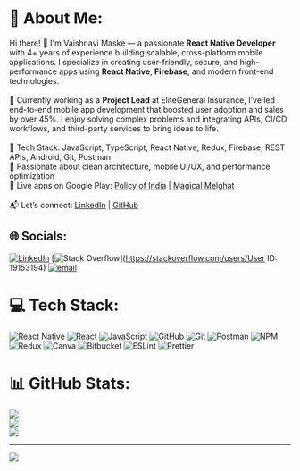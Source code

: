 # 💫 About Me:
Hi there! 👋 I'm Vaishnavi Maske — a passionate **React Native Developer** with 4+ years of experience building scalable, cross-platform mobile applications. I specialize in creating user-friendly, secure, and high-performance apps using **React Native**, **Firebase**, and modern front-end technologies.<br><br>💼 Currently working as a **Project Lead** at EliteGeneral Insurance, I’ve led end-to-end mobile app development that boosted user adoption and sales by over 45%. I enjoy solving complex problems and integrating APIs, CI/CD workflows, and third-party services to bring ideas to life.<br><br>🔧 Tech Stack: JavaScript, TypeScript, React Native, Redux, Firebase, REST APIs, Android, Git, Postman  <br>🚀 Passionate about clean architecture, mobile UI/UX, and performance optimization  <br>📱 Live apps on Google Play: [Policy of India](https://play.google.com/store/apps/details?id=com.poi) | [Magical Melghat](https://play.google.com/store/apps/details?id=com.melghat.tigerreserve)<br><br>📬 Let’s connect: [LinkedIn](https://in.linkedin.com/in/vaishnavi-maske-565855139) | [GitHub](https://github.com/vaish8529)<br>


## 🌐 Socials:
[![LinkedIn](https://img.shields.io/badge/LinkedIn-%230077B5.svg?logo=linkedin&logoColor=white)](https://linkedin.com/in/https://in.linkedin.com/in/vaishnavi-maske-565855139) [![Stack Overflow](https://img.shields.io/badge/-Stackoverflow-FE7A16?logo=stack-overflow&logoColor=white)](https://stackoverflow.com/users/User ID: 19153194) [![email](https://img.shields.io/badge/Email-D14836?logo=gmail&logoColor=white)](mailto:vaishnavi.g.maske@gmail.com) 

# 💻 Tech Stack:
![React Native](https://img.shields.io/badge/react_native-%2320232a.svg?style=for-the-badge&logo=react&logoColor=%2361DAFB) ![React](https://img.shields.io/badge/react-%2320232a.svg?style=for-the-badge&logo=react&logoColor=%2361DAFB) ![JavaScript](https://img.shields.io/badge/javascript-%23323330.svg?style=for-the-badge&logo=javascript&logoColor=%23F7DF1E) ![GitHub](https://img.shields.io/badge/github-%23121011.svg?style=for-the-badge&logo=github&logoColor=white) ![Git](https://img.shields.io/badge/git-%23F05033.svg?style=for-the-badge&logo=git&logoColor=white) ![Postman](https://img.shields.io/badge/Postman-FF6C37?style=for-the-badge&logo=postman&logoColor=white) ![NPM](https://img.shields.io/badge/NPM-%23CB3837.svg?style=for-the-badge&logo=npm&logoColor=white) ![Redux](https://img.shields.io/badge/redux-%23593d88.svg?style=for-the-badge&logo=redux&logoColor=white) ![Canva](https://img.shields.io/badge/Canva-%2300C4CC.svg?style=for-the-badge&logo=Canva&logoColor=white) ![Bitbucket](https://img.shields.io/badge/bitbucket-%230047B3.svg?style=for-the-badge&logo=bitbucket&logoColor=white) ![ESLint](https://img.shields.io/badge/ESLint-4B3263?style=for-the-badge&logo=eslint&logoColor=white) ![Prettier](https://img.shields.io/badge/prettier-%23F7B93E.svg?style=for-the-badge&logo=prettier&logoColor=black)
# 📊 GitHub Stats:
![](https://github-readme-stats.vercel.app/api?username=vaish8529&theme=dark&hide_border=false&include_all_commits=true&count_private=true)<br/>
![](https://nirzak-streak-stats.vercel.app/?user=vaish8529&theme=dark&hide_border=false)<br/>
![](https://github-readme-stats.vercel.app/api/top-langs/?username=vaish8529&theme=dark&hide_border=false&include_all_commits=true&count_private=true&layout=compact)

---
[![](https://visitcount.itsvg.in/api?id=vaish8529&icon=0&color=0)](https://visitcount.itsvg.in)

<!-- Proudly created with GPRM ( https://gprm.itsvg.in ) -->
